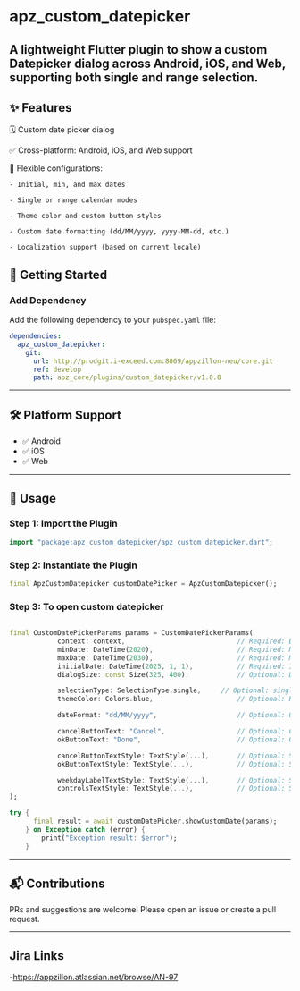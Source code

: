 # apz_custom_datepicker

A lightweight Flutter plugin to show a custom Datepicker dialog across Android, iOS, and Web, supporting both single and range selection.
---

## ✨ Features


🗓️ Custom date picker dialog

✅ Cross-platform: Android, iOS, and Web support

🔧 Flexible configurations:

    - Initial, min, and max dates
 
    - Single or range calendar modes

    - Theme color and custom button styles

    - Custom date formatting (dd/MM/yyyy, yyyy-MM-dd, etc.)

    - Localization support (based on current locale)


## 🚀 Getting Started


###  Add Dependency

Add the following dependency to your `pubspec.yaml` file:

```yaml
dependencies:
  apz_custom_datepicker:
    git:
      url: http://prodgit.i-exceed.com:8009/appzillon-neu/core.git
      ref: develop
      path: apz_core/plugins/custom_datepicker/v1.0.0
```

---

## 🛠 Platform Support

- ✅ Android
- ✅ iOS
- ✅ Web

---

## 📱 Usage

### Step 1: Import the Plugin

```dart
import "package:apz_custom_datepicker/apz_custom_datepicker.dart";
```

### Step 2: Instantiate the Plugin

```dart
final ApzCustomDatepicker customDatePicker = ApzCustomDatepicker();
```

### Step 3: To open custom datepicker

```dart

final CustomDatePickerParams params = CustomDatePickerParams(
            context: context,                            // Required: BuildContext
            minDate: DateTime(2020),                     // Required: Minimum selectable date
            maxDate: DateTime(2030),                     // Required: Maximum selectable date
            initialDate: DateTime(2025, 1, 1),           // Required: Initially selected date
            dialogSize: const Size(325, 400),            // Optional: Dialog size

            selectionType: SelectionType.single,     // Optional: single / range
            themeColor: Colors.blue,                     // Optional: Highlight color

            dateFormat: "dd/MM/yyyy",                    // Optional: Output format for selected date

            cancelButtonText: "Cancel",                  // Optional: Cancel button label
            okButtonText: "Done",                        // Optional: OK button label

            cancelButtonTextStyle: TextStyle(...),       // Optional: Style for cancel text
            okButtonTextStyle: TextStyle(...),           // Optional: Style for done text

            weekdayLabelTextStyle: TextStyle(...),       // Optional: Style for weekday labels
            controlsTextStyle: TextStyle(...),           // Optional: Style for header/month controls
);

try {
      final result = await customDatePicker.showCustomDate(params);
    } on Exception catch (error) {
        print("Exception result: $error");
    }

```

---

## 📬 Contributions

PRs and suggestions are welcome! Please open an issue or create a pull request.

---

## Jira Links
-https://appzillon.atlassian.net/browse/AN-97

